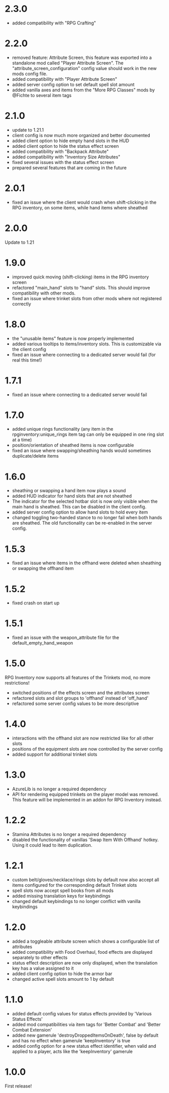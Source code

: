 # 2.3.0

- added compatibility with "RPG Crafting"

# 2.2.0

- removed feature: Attribute Screen, this feature was exported into a standalone mod called "Player Attribute Screen". The "attribute_screen_configuration" config value should work in the new mods config file.
- added compatibility with "Player Attribute Screen"
- added server config option to set default spell slot amount
- added vanilla axes and items from the "More RPG Classes" mods by @Fichte to several item tags

# 2.1.0

- update to 1.21.1
- client config is now much more organized and better documented
- added client option to hide empty hand slots in the HUD
- added client option to hide the status effect screen
- added compatibility with "Backpack Attribute"
- added compatibility with "Inventory Size Attributes"
- fixed several issues with the status effect screen
- prepared several features that are coming in the future

# 2.0.1

- fixed an issue where the client would crash when shift-clicking in the RPG inventory, on some items, while hand items where sheathed

# 2.0.0

Update to 1.21

# 1.9.0

- improved quick moving (shift-clicking) items in the RPG inventory screen
- refactored "main_hand" slots to "hand" slots. This should improve compatibility with other mods.
- fixed an issue where trinket slots from other mods where not registered correctly

# 1.8.0

- the "unusable items" feature is now properly implemented
- added various tooltips to items/inventory slots. This is customizable via the client config
- fixed an issue where connecting to a dedicated server would fail (for real this time!)

# 1.7.1

- fixed an issue where connecting to a dedicated server would fail

# 1.7.0

- added unique rings functionality (any item in the rpginventory:unique_rings item tag can only be equipped in one ring slot at a time)
- position/orientation of sheathed items is now configurable
- fixed an issue where swapping/sheathing hands would sometimes duplicate/delete items

# 1.6.0

- sheathing or swapping a hand item now plays a sound
- added HUD indicator for hand slots that are not sheathed
- The indicator for the selected hotbar slot is now only visible when the main hand is sheathed. This can be disabled in the client config.
- added server config option to allow hand slots to hold every item
- changed toggling two-handed stance to no longer fail when both hands are sheathed. The old functionality can be re-enabled in the server config.

# 1.5.3

- fixed an issue where items in the offhand were deleted when sheathing or swapping the offhand item

# 1.5.2

- fixed crash on start up

# 1.5.1

- fixed an issue with the weapon_attribute file for the default_empty_hand_weapon

# 1.5.0

RPG Inventory now supports all features of the Trinkets mod, no more restrictions!

- switched positions of the effects screen and the attributes screen
- refactored slots and slot groups to 'offhand' instead of 'off_hand'
- refactored some server config values to be more descriptive

# 1.4.0

- interactions with the offhand slot are now restricted like for all other slots
- positions of the equipment slots are now controlled by the server config
- added support for additional trinket slots

# 1.3.0

- AzureLib is no longer a required dependency
- API for rendering equipped trinkets on the player model was removed. This feature will be implemented in an addon for RPG Inventory instead.

# 1.2.2

- Stamina Attributes is no longer a required dependency
- disabled the functionality of vanillas 'Swap Item With Offhand' hotkey. Using it could lead to item duplication.

# 1.2.1

- custom belt/gloves/necklace/rings slots by default now also accept all items configured for the corresponding default Trinket slots
- spell slots now accept spell books from all mods
- added missing translation keys for keybindings
- changed default keybindings to no longer conflict with vanilla keybindings

# 1.2.0

- added a toggleable attribute screen which shows a configurable list of attributes
- added compatibility with Food Overhaul, food effects are displayed separately to other effects
- status effect description are now only displayed, when the translation key has a value assigned to it
- added client config option to hide the armor bar
- changed active spell slots amount to 1 by default

# 1.1.0

- added default config values for status effects provided by 'Various Status Effects'
- added mod compatibilities via item tags for 'Better Combat' and 'Better Combat Extension'
- added new gamerule 'destroyDroppedItemsOnDeath', false by default and has no effect when gamerule 'keepInventory' is true
- added config option for a new status effect identifier, when valid and applied to a player, acts like the 'keepInventory' gamerule

# 1.0.0

First release!

#